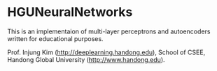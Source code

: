 # HGUNeuralNetworks

This is an implementaion of multi-layer perceptrons and autoencoders written for educational purposes.


Prof. Injung Kim (http://deeplearning.handong.edu), School of CSEE, Handong Global University (http://www.handong.edu).
